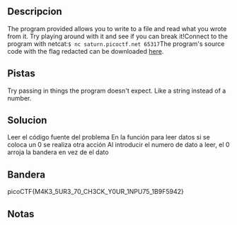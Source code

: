 ## Descripcion
The program provided allows you to write to a file and read what you wrote from it. Try playing around with it and see if you can break it!Connect to the program with netcat:`$ nc saturn.picoctf.net 65317`The program's source code with the flag redacted can be downloaded [here](https://artifacts.picoctf.net/c/139/program-redacted.c).

## Pistas
Try passing in things the program doesn't expect. Like a string instead of a number.

## Solucion
Leer el código fuente del problema
En la función para leer datos si se coloca un 0 se realiza otra acción
Al introducir el numero de dato a leer, el 0 arroja la bandera en vez de el dato

## Bandera
picoCTF{M4K3_5UR3_70_CH3CK_Y0UR_1NPU75_1B9F5942}

## Notas



